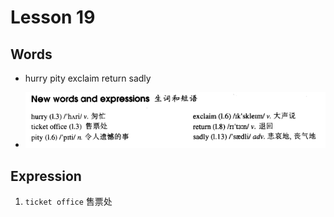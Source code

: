 # Lesson 19

## Words

- hurry pity exclaim return sadly

- ![Words](../../../Images/Part2/02/words-19.png)

## Expression

1. `ticket office` 售票处
